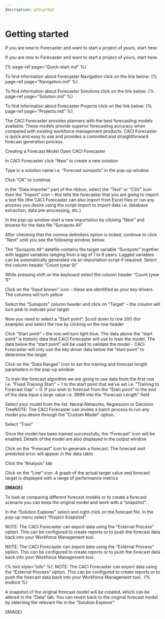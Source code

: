 ```yaml
---
description: gfdsgfdgd
---
```


# Getting started

If you are new to Forecaster and want to start a project of yours, start here:

If you are new to Forecaster and want to start a project of yours, start here:

{% page-ref page="Quick-start.md" %}


To find information about Forecaster Navigation click on the link below:
{% page-ref page="Navigation.md" %}

To find information about Forecaster Solutions click on the link below:
{% page-ref page="Solution.md" %}


To find information about Forecaster Projects click on the link below:
{% page-ref page="Projects.md" %}

The CACI Forecaster provides planners with the best forecasting models available. These models provide superior forecasting accuracy when compared with existing workforce management products. CACI Forecaster is quick and easy to use and provides a controlled and straightforward forecast generation process.

Creating a Forecast Model
Open CACI Forecaster

In CACI Forecaster click “New” to create a new solution

Type in a solution name i.e. “Forecast sunspots” in the pop-up window

Click “OK” to continue

In the “Data Importer” part of the ribbon, select the “Text” or “CSV” icon then the “Import” icon – this tells the forecaster that you are going to import a text file (the CACI Forecaster can also import from Excel files or run any process you desire using the script import to import data i.e. database extraction, data pre-processing, etc.)

In the pop-up window start a new importation by clicking “Next” and browse for the data file “Sunspots All”

After checking that the comma delimiters option is ticked, continue to click “Next” until you see the following window, below:

The “Sunspots All” datafile contains the target variable “Sunspots” together with lagged variables ranging from a lag of 1 to 9 years. Lagged variables can be automatically generated via an importation script if required. Select the column header “Count (year 9)”

While pressing shift on the keyboard select the column header “Count (year 1)”

Click on the “Input known” icon – these are identified as your key drivers. The columns will turn yellow

Select the “Sunspots” column header and click on “Target” – the column will turn pink to indicate your target

Now you need to select a “Start point”. Scroll down to row 200 (for example) and select the row by clicking on the row header

Click “Start point” – the row will turn light blue. The data above the “start point” is historic data that CACI Forecaster will use to train the model. The data below the “start point” will be used to validate the model - CACI Forecaster will only use the key driver data below the “start point” to determine the target

Click on the “Data Ranges” icon to set the training and forecast length parameters in the pop-up window

To train the forecast algorithm we are going to use data from the first row i.e. “Fixed Training Start” = 1 to the start point that we’ve set i.e. “Training to Forecast Gap” = 0. If you wish to forecast from the “Start point” to the end of the data input a large value i.e. 9999 into the “Forecast Length” field

Select your model from the list: Neural Networks, Regression or Decision TreeNOTE: The CACI Forecaster can invoke a batch process to run any model you desire through the “Custom Model” option.

Select “Train”

Once the model has been trained successfully, the “Forecast” icon will be enabled. Details of the model are also displayed in the output window

Click on the “Forecast” icon to generate a forecast. The forecast and predicted error will appear in the data table

Click the “Analysis” tab

Click on the “Line” icon. A graph of the actual target value and forecast target is displayed with a range of performance metrics

**[IMAGE]**


To look at comparing different forecast models or to create a forecast scenario you can keep the original model and work with a “snapshot”.

In the “Solution Explorer” select and right-click on the forecast file. In the pop-up menu select “Project Snapshot”

NOTE: The CACI Forecaster can export data using the “External Process” option. This can be configured to create reports or to push the forecast data back into your Workforce Management tool.

NOTE: The CACI Forecaster can export data using the “External Process” option. This can be configured to create reports or to push the forecast data back into your Workforce Management tool.

{% hint style="info" %}
​
NOTE: The CACI Forecaster can export data using the “External Process” option. This can be configured to create reports or to push the forecast data back into your Workforce Management tool.
​
{% endhint %}


A snapshot of the original forecast model will be created, which can be altered in the “Data” tab. You can revert back to the original forecast model by selecting the relevant file in the “Solution Explorer”

[IMAGE]